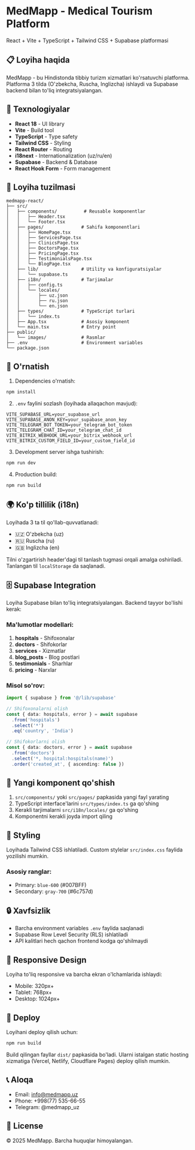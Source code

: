 # MedMapp - Medical Tourism Platform

React + Vite + TypeScript + Tailwind CSS + Supabase platformasi

## 📋 Loyiha haqida

MedMapp - bu Hindistonda tibbiy turizm xizmatlari ko'rsatuvchi platforma. Platforma 3 tilda (O'zbekcha, Ruscha, Inglizcha) ishlaydi va Supabase backend bilan to'liq integratsiyalangan.

## 🚀 Texnologiyalar

- **React 18** - UI library
- **Vite** - Build tool
- **TypeScript** - Type safety
- **Tailwind CSS** - Styling
- **React Router** - Routing
- **i18next** - Internationalization (uz/ru/en)
- **Supabase** - Backend & Database
- **React Hook Form** - Form management

## 📁 Loyiha tuzilmasi

```
medmapp-react/
├── src/
│   ├── components/          # Reusable komponentlar
│   │   ├── Header.tsx
│   │   └── Footer.tsx
│   ├── pages/              # Sahifa komponentlari
│   │   ├── HomePage.tsx
│   │   ├── ServicesPage.tsx
│   │   ├── ClinicsPage.tsx
│   │   ├── DoctorsPage.tsx
│   │   ├── PricingPage.tsx
│   │   ├── TestimonialsPage.tsx
│   │   └── BlogPage.tsx
│   ├── lib/                # Utility va konfiguratsiyalar
│   │   └── supabase.ts
│   ├── i18n/               # Tarjimalar
│   │   ├── config.ts
│   │   └── locales/
│   │       ├── uz.json
│   │       ├── ru.json
│   │       └── en.json
│   ├── types/              # TypeScript turlari
│   │   └── index.ts
│   ├── App.tsx             # Asosiy komponent
│   └── main.tsx            # Entry point
├── public/
│   └── images/             # Rasmlar
├── .env                    # Environment variables
└── package.json
```

## 🔧 O'rnatish

1. Dependencies o'rnatish:
```bash
npm install
```

2. `.env` faylini sozlash (loyihada allaqachon mavjud):
```env
VITE_SUPABASE_URL=your_supabase_url
VITE_SUPABASE_ANON_KEY=your_supabase_anon_key
VITE_TELEGRAM_BOT_TOKEN=your_telegram_bot_token
VITE_TELEGRAM_CHAT_ID=your_telegram_chat_id
VITE_BITRIX_WEBHOOK_URL=your_bitrix_webhook_url
VITE_BITRIX_CUSTOM_FIELD_ID=your_custom_field_id
```

3. Development server ishga tushirish:
```bash
npm run dev
```

4. Production build:
```bash
npm run build
```

## 🌍 Ko'p tillilik (i18n)

Loyihada 3 ta til qo'llab-quvvatlanadi:
- 🇺🇿 O'zbekcha (uz)
- 🇷🇺 Ruscha (ru)
- 🇬🇧 Inglizcha (en)

Tilni o'zgartirish header'dagi til tanlash tugmasi orqali amalga oshiriladi. Tanlangan til `localStorage` da saqlanadi.

## 🗄️ Supabase Integration

Loyiha Supabase bilan to'liq integratsiyalangan. Backend tayyor bo'lishi kerak:

### Ma'lumotlar modellari:

1. **hospitals** - Shifoxonalar
2. **doctors** - Shifokorlar
3. **services** - Xizmatlar
4. **blog_posts** - Blog postlari
5. **testimonials** - Sharhlar
6. **pricing** - Narxlar

### Misol so'rov:

```typescript
import { supabase } from '@/lib/supabase'

// Shifoxonalarni olish
const { data: hospitals, error } = await supabase
  .from('hospitals')
  .select('*')
  .eq('country', 'India')

// Shifokorlarni olish
const { data: doctors, error } = await supabase
  .from('doctors')
  .select('*, hospital:hospitals(name)')
  .order('created_at', { ascending: false })
```

## 📝 Yangi komponent qo'shish

1. `src/components/` yoki `src/pages/` papkasida yangi fayl yarating
2. TypeScript interface'larini `src/types/index.ts` ga qo'shing
3. Kerakli tarjimalarni `src/i18n/locales/` ga qo'shing
4. Komponentni kerakli joyda import qiling

## 🎨 Styling

Loyihada Tailwind CSS ishlatiladi. Custom stylelar `src/index.css` faylida yozilishi mumkin.

### Asosiy ranglar:
- Primary: `blue-600` (#007BFF)
- Secondary: `gray-700` (#6c757d)

## 🔒 Xavfsizlik

- Barcha environment variables `.env` faylida saqlanadi
- Supabase Row Level Security (RLS) ishlatiladi
- API kalitlari hech qachon frontend kodga qo'shilmaydi

## 📱 Responsive Design

Loyiha to'liq responsive va barcha ekran o'lchamlarida ishlaydi:
- Mobile: 320px+
- Tablet: 768px+
- Desktop: 1024px+

## 🚀 Deploy

Loyihani deploy qilish uchun:

```bash
npm run build
```

Build qilingan fayllar `dist/` papkasida bo'ladi. Ularni istalgan static hosting xizmatiga (Vercel, Netlify, Cloudflare Pages) deploy qilish mumkin.

## 📞 Aloqa

- Email: info@medmapp.uz
- Phone: +998(77) 535-66-55
- Telegram: @medmapp_uz

## 📄 License

© 2025 MedMapp. Barcha huquqlar himoyalangan.
